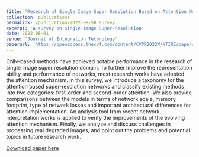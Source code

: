 ```yaml
---
title: "Research of Single Image Super Resolution Based on Attention Mechanism"
collection: publications
permalink: /publication/2022-08-SR_survey
excerpt: 'A survey on Single Image Super-Resolution'
date: 2022-08-01
venue: 'Journal of Integration Technology'
paperurl: 'https://openaccess.thecvf.com/content/CVPR2022W/NTIRE/papers/Li_Blueprint_Separable_Residual_Network_for_Efficient_Image_Super-Resolution_CVPRW_2022_paper.pdf'
---
```

CNN-based methods have achieved notable performance in the research of single image super resolution domain. 
To further improve the representation ability and performance of networks, 
most research works have adopted the attention mechanism.
In this survey, we introduce a taxonomy for the attention based super-resolution networks 
and classify existing methods into two categories: first-order and second-order attention.
We also provide comparisons between the models in terms of network scale, memory footprint, 
type of network losses and important architectural differences for attention implementation.
An analysis tool from recent network interpretation works is applied to verify the improvements of the evolving attention mechanism.
Finally, we analyze and discuss challenges in processing real degraded images, 
and point out the problems and potential topics in future research work.

[Download paper here](https://jcjs.siat.ac.cn/jcjs/article/abstract/202205006?st=search)  

